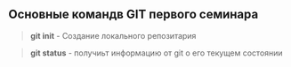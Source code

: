 ## Основные командв GIT первого семинара

> **git init** - Создание локального репозитария

> **git status** - получиьт информацию от git о его текущем состоянии

